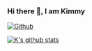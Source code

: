 ### Hi there 👋, I am Kimmy

[![Github](https://img.shields.io/github/followers/kenpusney?label=Follow&style=social)](https://github.com/kenpusney)



[![K's github stats](https://github-readme-stats.vercel.app/api?username=kenpusney)](https://github.com/anuraghazra/github-readme-stats)
<!-- ![Kimmy's github stats](https://github-readme-stats.vercel.app/api?username=kenpusney&show_icons=true&count_private=true&line_height=40) -->
